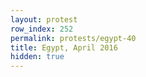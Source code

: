 ```yaml
---
layout: protest
row_index: 252
permalink: protests/egypt-40
title: Egypt, April 2016
hidden: true
---
```

